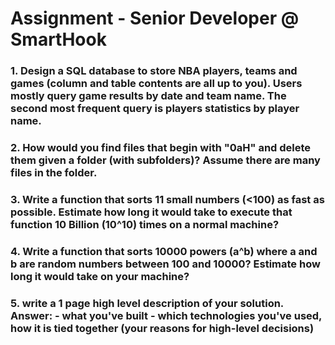 # Assignment - Senior Developer @ SmartHook

### 1. Design a SQL database to store NBA players, teams and games (column and table contents are all up to you). Users mostly query game results by date and team name. The second most frequent query is players statistics by player name.


### 2. How would you find files that begin with "0aH" and delete them given a folder (with subfolders)? Assume there are many files in the folder.

### 3. Write a function that sorts 11 small numbers (<100) as fast as possible. Estimate how long it would take to execute that function 10 Billion (10^10) times on a normal machine?

### 4. Write a function that sorts 10000 powers (a^b) where a and b are random numbers between 100 and 10000? Estimate how long it would take on your machine?

### 5. write a 1 page high level description of your solution. Answer: - what you've built - which technologies you've used, how it is tied together (your reasons for high-level decisions)
